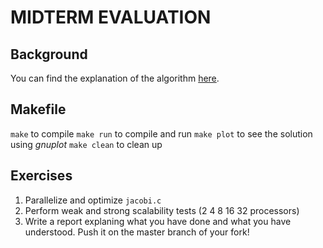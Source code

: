 # MIDTERM EVALUATION
## Background

You can find the explanation of the algorithm [here](http://staff.psc.edu/stbrown/ICTPWorkshop/ICTP_Jabobi_Project/jacobiBackground.html).

## Makefile
`make` to compile
`make run` to compile and run
`make plot` to see the solution using *gnuplot*
`make clean` to clean up



## Exercises
1. Parallelize and optimize `jacobi.c`
2. Perform weak and strong scalability tests (2 4 8 16 32 processors)
3. Write a report explaning what you have done and what you have understood. Push it on the master branch of your fork!


